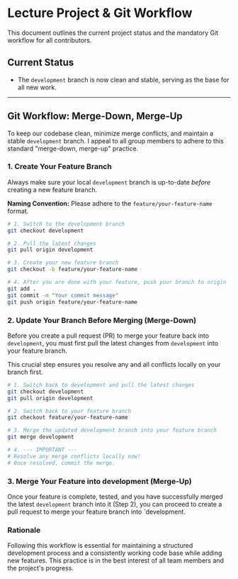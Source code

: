 # Lecture Project & Git Workflow

This document outlines the current project status and the mandatory Git workflow for all contributors.

## Current Status
* The `development` branch is now clean and stable, serving as the base for all new work.

---

## Git Workflow: Merge-Down, Merge-Up

To keep our codebase clean, minimize merge conflicts, and maintain a stable `development` branch. I appeal to all group members to adhere to this standard "merge-down, merge-up" practice. 

### 1. Create Your Feature Branch

Always make sure your local `development` branch is up-to-date *before* creating a new feature branch.

**Naming Convention:** Please adhere to the `feature/your-feature-name` format.

```bash
# 1. Switch to the development branch
git checkout development

# 2. Pull the latest changes
git pull origin development

# 3. Create your new feature branch
git checkout -b feature/your-feature-name

# 4. After you are done with your feature, push your branch to origin
git add .
git commit -m "Your commit message"
git push origin feature/your-feature-name
```

### 2. Update Your Branch Before Merging (Merge-Down)
Before you create a pull request (PR) to merge your feature back into `development`, you must first pull the latest changes from `development` into your feature branch.

This crucial step ensures you resolve any and all conflicts locally on your branch first.

```bash
# 1. Switch back to development and pull the latest changes
git checkout development
git pull origin development

# 2. Switch back to your feature branch
git checkout feature/your-feature-name

# 3. Merge the updated development branch into your feature branch
git merge development

# 4. --- IMPORTANT ---
# Resolve any merge conflicts locally now!
# Once resolved, commit the merge.
```

### 3. Merge Your Feature into development (Merge-Up)
Once your feature is complete, tested, and you have successfully merged the latest `development` branch into it (Step 2), you can proceed to create a pull request to merge your feature branch into `development.

### Rationale
Following this workflow is essential for maintaining a structured development process and a consistently working code base while adding new features. This practice is in the best interest of all team members and the project's progress.